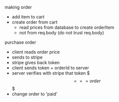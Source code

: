 making order
- add item to cart
- create order from cart
  - read prices from database to create orderItem
  - not from req.body (do not trust req.body)

purchase order
- client reads order price
- sends to stripe
- stripe gives back token
- client sends token + orderId to server
- server verifies with stripe that token $$$ === order $$$
- change order to 'paid'
